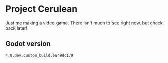 # Project Cerulean

Just me making a video game. There isn't much to see right now, but check back later!


## Godot version

```
4.0.dev.custom_build.e849dc179
```
